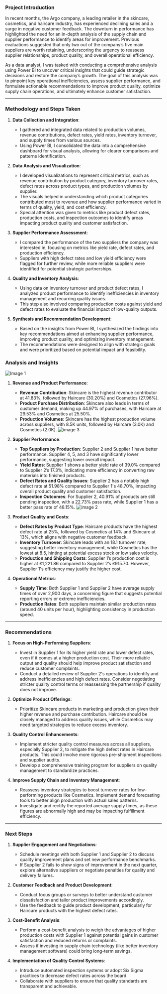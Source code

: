 ### Project Introduction

In recent months, the Argo company, a leading retailer in the skincare, cosmetics, and haircare industry, has experienced declining sales and a surge in negative customer feedback. The downturn in performance has highlighted the need for an in-depth analysis of the supply chain and supplier performance to identify areas for improvement. Previous evaluations suggested that only two out of the company’s five main suppliers are worth retaining, underscoring the urgency to reassess supplier relationships, product quality, and overall operational efficiency.

As a data analyst, I was tasked with conducting a comprehensive analysis using Power BI to uncover critical insights that could guide strategic decisions and restore the company’s growth. The goal of this analysis was to pinpoint key operational inefficiencies, assess supplier performance, and formulate actionable recommendations to improve product quality, optimize supply chain operations, and ultimately enhance customer satisfaction.

---

### Methodology and Steps Taken

1. **Data Collection and Integration**:
   - I gathered and integrated data related to production volumes, revenue contributions, defect rates, yield rates, inventory turnover, and supply times from various sources.
   - Using Power BI, I consolidated the data into a comprehensive dashboard for visual analysis, allowing for clearer comparisons and patterns identification.

2. **Data Analysis and Visualization**:
   - I developed visualizations to represent critical metrics, such as revenue contribution by product category, inventory turnover rates, defect rates across product types, and production volumes by supplier.
   - The visuals helped in understanding which product categories contributed most to revenue and how supplier performance varied in terms of quality, yield, and cost efficiency.
   - Special attention was given to metrics like product defect rates, production costs, and inspection outcomes to identify areas impacting product quality and customer satisfaction.

3. **Supplier Performance Assessment**:
   - I compared the performance of the two suppliers the company was interested in, focusing on metrics like yield rate, defect rates, and production efficiency.
   - Suppliers with high defect rates and low yield efficiency were flagged for further review, while more reliable suppliers were identified for potential strategic partnerships.

4. **Quality and Inventory Analysis**:
   - Using data on inventory turnover and product defect rates, I analyzed product performance to identify inefficiencies in inventory management and recurring quality issues.
   - This step also involved comparing production costs against yield and defect rates to evaluate the financial impact of low-quality outputs.

5. **Synthesis and Recommendation Development**:
   - Based on the insights from Power BI, I synthesized the findings into key recommendations aimed at enhancing supplier performance, improving product quality, and optimizing inventory management.
   - The recommendations were designed to align with strategic goals and were prioritized based on potential impact and feasibility.


### Analysis and Insights
![Image 1](https://github.com/user-attachments/assets/7ce0c2d8-ed56-4bd1-bb93-53719fa5d8f1)

1. **Revenue and Product Performance**:
   - **Revenue Contribution**: Skincare is the highest revenue contributor at 41.83%, followed by Haircare (30.20%) and Cosmetics (27.96%).
   - **Product Purchase Distribution**: Skincare also leads in terms of customer demand, making up 44.97% of purchases, with Haircare at 29.53% and Cosmetics at 25.50%.
   - **Production Volumes**: Skincare has the highest production volume across suppliers, with 8.5K units, followed by Haircare (3.0K) and Cosmetics (2.0K).
![image 3](https://github.com/user-attachments/assets/42379e07-a39b-4757-b207-c131d4c6e1a7)

2. **Supplier Performance**:
   - **Top Suppliers by Production**: Supplier 2 and Supplier 1 have better performance. Supplier 4, 5, and 3 have significantly lower performance, suggesting lower overall impact.
   - **Yield Rates**: Supplier 1 shows a better yield rate of 39.0% compared to Supplier 2’s 17.3%, indicating more efficiency in converting raw materials into finished products.
   - **Defect Rates and Quality Issues**: Supplier 2 has a notably high defect rate at 51.98% compared to Supplier 1's 48.70%, impacting overall product quality and customer satisfaction.
   - **Inspection Outcomes**: For Supplier 2, 40.91% of products are still pending inspection, with a 22.73% pass rate, while Supplier 1 has a better pass rate of 48.15%.
![image 2](https://github.com/user-attachments/assets/36441358-d340-4d1e-9e25-c4e80b892ca9)

3. **Product Quality and Costs**:
   - **Defect Rates by Product Type**: Haircare products have the highest defect rate at 25%, followed by Cosmetics at 14% and Skincare at 13%, which aligns with negative customer feedback.
   - **Inventory Turnover**: Skincare leads with an 18.1 turnover rate, suggesting better inventory management, while Cosmetics has the lowest at 8.5, hinting at potential excess stock or low sales velocity.
   - **Production and Shipping Costs**: Supplier 1’s production cost is higher at £1,221.86 compared to Supplier 2’s £915.70. However, Supplier 1's efficiency may justify the higher cost.

4. **Operational Metrics**:
   - **Supply Time**: Both Supplier 1 and Supplier 2 have average supply times of over 2,900 days, a concerning figure that suggests potential reporting errors or extreme inefficiencies.
   - **Production Rates**: Both suppliers maintain similar production rates (around 40 units per hour), highlighting consistency in production speed.

---

### Recommendations

1. **Focus on High-Performing Suppliers**:
   - Invest in Supplier 1 for its higher yield rate and lower defect rates, even if it comes at a higher production cost. Their more reliable output and quality should help improve product satisfaction and reduce customer complaints.
   - Conduct a detailed review of Supplier 2's operations to identify and address inefficiencies and high defect rates. Consider negotiating stricter quality control terms or reassessing the partnership if quality does not improve.

2. **Optimize Product Offerings**:
   - Prioritize Skincare products in marketing and production given their higher revenue and purchase contribution. Haircare should be closely managed to address quality issues, while Cosmetics may need targeted strategies to reduce excess inventory.

3. **Quality Control Enhancements**:
   - Implement stricter quality control measures across all suppliers, especially Supplier 2, to mitigate the high defect rates in Haircare products. This could involve more rigorous pre-shipment inspections and supplier audits.
   - Develop a comprehensive training program for suppliers on quality management to standardize practices.

4. **Improve Supply Chain and Inventory Management**:
   - Reassess inventory strategies to boost turnover rates for low-performing products like Cosmetics. Implement demand forecasting tools to better align production with actual sales patterns.
   - Investigate and rectify the reported average supply times, as these figures are abnormally high and may be impacting fulfillment efficiency.

---

### Next Steps

1. **Supplier Engagement and Negotiations**:
   - Schedule meetings with both Supplier 1 and Supplier 2 to discuss quality improvement plans and set new performance benchmarks.
   - If Supplier 2 fails to show signs of improvement in the next quarter, explore alternative suppliers or negotiate penalties for quality and delivery failures.

2. **Customer Feedback and Product Development**:
   - Conduct focus groups or surveys to better understand customer dissatisfaction and tailor product improvements accordingly.
   - Use the feedback to guide product development, particularly for Haircare products with the highest defect rates.

3. **Cost-Benefit Analysis**:
   - Perform a cost-benefit analysis to weigh the advantages of higher production costs with Supplier 1 against potential gains in customer satisfaction and reduced returns or complaints.
   - Assess if investing in supply chain technology (like better inventory management software) could bring long-term savings.

4. **Implementation of Quality Control Systems**:
   - Introduce automated inspection systems or adopt Six Sigma practices to decrease defect rates across the board.
   - Collaborate with suppliers to ensure that quality standards are transparent and achievable.


